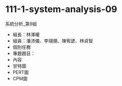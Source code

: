 # 111-1-system-analysis-09

系統分析_第9組

- 組長：林澤權
- 組員：潘沛儀、李翊翎、陳宥諺、林貞智
- 個別任務
- 專題題目：
- 內容
- 甘特圖
- PERT圖
- CPM圖

